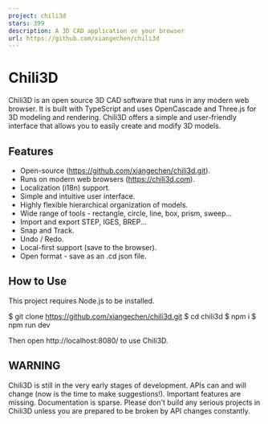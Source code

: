 ```yaml
---
project: chili3d
stars: 399
description: A 3D CAD application on your browser
url: https://github.com/xiangechen/chili3d
---
```


Chili3D
=======

Chili3D is an open source 3D CAD software that runs in any modern web browser. It is built with TypeScript and uses OpenCascade and Three.js for 3D modeling and rendering. Chili3D offers a simple and user-friendly interface that allows you to easily create and modify 3D models.

Features
--------

-   Open-source (https://github.com/xiangechen/chili3d.git).
-   Runs on modern web browsers (https://chili3d.com).
-   Localization (i18n) support.
-   Simple and intuitive user interface.
-   Highly flexible hierarchical organization of models.
-   Wide range of tools - rectangle, circle, line, box, prism, sweep...
-   Import and export STEP, IGES, BREP...
-   Snap and Track.
-   Undo / Redo.
-   Local-first support (save to the browser).
-   Open format - save as an .cd json file.

How to Use
----------

This project requires Node.js to be installed.

$ git clone https://github.com/xiangechen/chili3d.git
$ cd chili3d
$ npm i
$ npm run dev

Then open http://localhost:8080/ to use Chili3D.

WARNING
-------

Chili3D is still in the very early stages of development. APIs can and will change (now is the time to make suggestions!). Important features are missing. Documentation is sparse. Please don't build any serious projects in Chili3D unless you are prepared to be broken by API changes constantly.
